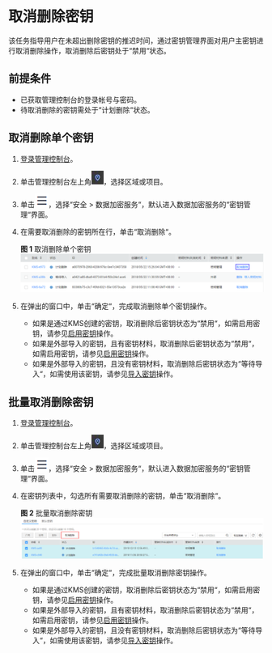 # 取消删除密钥<a name="dew_01_0032"></a>

该任务指导用户在未超出删除密钥的推迟时间，通过密钥管理界面对用户主密钥进行取消删除操作，取消删除后密钥处于“禁用“状态。

## 前提条件<a name="section2256777914731"></a>

-   已获取管理控制台的登录帐号与密码。
-   待取消删除的密钥需处于“计划删除“状态。

## 取消删除单个密钥<a name="section10862719153923"></a>

1.  [登录管理控制台](https://console.huaweicloud.com)。
2.  单击管理控制台左上角![](figures/icon_region.png)，选择区域或项目。
3.  单击![](figures/icon-servicelist.png)，选择“安全  \>  数据加密服务“，默认进入数据加密服务的“密钥管理“界面。
4.  在需要取消删除的密钥所在行，单击“取消删除“。

    **图 1**  取消删除单个密钥<a name="fig4631005294419"></a>  
    ![](figures/取消删除单个密钥.png "取消删除单个密钥")

5.  在弹出的窗口中，单击“确定“，完成取消删除单个密钥操作。

    -   如果是通过KMS创建的密钥，取消删除后密钥状态为“禁用“，如需启用密钥，请参见[启用密钥](启用密钥.md)操作。
    -   如果是外部导入的密钥，且有密钥材料，取消删除后密钥状态为“禁用“，如需启用密钥，请参见[启用密钥](启用密钥.md)操作。
    -   如果是外部导入的密钥，且没有密钥材料，取消删除后密钥状态为“等待导入“，如需使用该密钥，请参见[导入密钥](导入密钥.md)操作。


## 批量取消删除密钥<a name="section1635839142012"></a>

1.  [登录管理控制台](https://console.huaweicloud.com)。
2.  单击管理控制台左上角![](figures/icon_region.png)，选择区域或项目。
3.  单击![](figures/icon-servicelist.png)，选择“安全  \>  数据加密服务“，默认进入数据加密服务的“密钥管理“界面。
4.  在密钥列表中，勾选所有需要取消删除的密钥，单击“取消删除“。

    **图 2**  批量取消删除密钥<a name="fig16310393207"></a>  
    ![](figures/批量取消删除密钥.png "批量取消删除密钥")

5.  在弹出的窗口中，单击“确定“，完成批量取消删除密钥操作。

    -   如果是通过KMS创建的密钥，取消删除后密钥状态为“禁用“，如需启用密钥，请参见[启用密钥](启用密钥.md)操作。
    -   如果是外部导入的密钥，且有密钥材料，取消删除后密钥状态为“禁用“，如需启用密钥，请参见[启用密钥](启用密钥.md)操作。
    -   如果是外部导入的密钥，且没有密钥材料，取消删除后密钥状态为“等待导入“，如需使用该密钥，请参见[导入密钥](导入密钥.md)操作。


